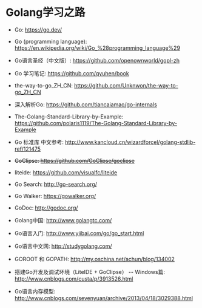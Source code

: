 # Golang学习之路

* Go: <https://go.dev/>
* Go (programming language): <https://en.wikipedia.org/wiki/Go_%28programming_language%29>
* Go语言圣经（中文版）: <https://github.com/openownworld/gopl-zh>
* Go 学习笔记: <https://github.com/qyuhen/book>
* the-way-to-go_ZH_CN: <https://github.com/Unknwon/the-way-to-go_ZH_CN>
* 深入解析Go: <https://github.com/tiancaiamao/go-internals>
* The-Golang-Standard-Library-by-Example: <https://github.com/polaris1119/The-Golang-Standard-Library-by-Example>
* Go 标准库 中文参考: <http://www.kancloud.cn/wizardforcel/golang-stdlib-ref/121475>
* ~~GoClipse: <https://github.com/GoClipse/goclipse>~~
* liteide: <https://github.com/visualfc/liteide>

* Go Search: <http://go-search.org/>
* Go Walker: <https://gowalker.org/>
* GoDoc: <http://godoc.org/>
* Golang中国: <http://www.golangtc.com/>
* Go语言入门: <http://www.yiibai.com/go/go_start.html>
* Go语言中文网: <http://studygolang.com/>
* GOROOT 和 GOPATH: <http://my.oschina.net/achun/blog/134002>
* 搭建Go开发及调试环境（LiteIDE + GoClipse） -- Windows篇: <http://www.cnblogs.com/custa/p/3913526.html>
* Go语言内存模型: <http://www.cnblogs.com/sevenyuan/archive/2013/04/18/3029388.html>
